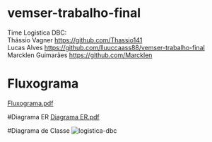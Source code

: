 # vemser-trabalho-final

Time Logistica DBC:
<br>
Thássio Vagner
https://github.com/Thassio141
<br>
Lucas Alves
https://github.com/lluuccaass88/vemser-trabalho-final
<br>
Marcklen Guimarães
https://github.com/Marcklen

# Fluxograma
[Fluxograma.pdf](https://github.com/lluuccaass88/vemser-trabalho-final/files/10952177/Fluxograma.pdf)

#Diagrama ER
[Diagrama ER.pdf](https://github.com/lluuccaass88/vemser-trabalho-final/files/10952178/Diagrama.ER.pdf)

#Diagrama de Classe
![logistica-dbc](https://user-images.githubusercontent.com/73563601/224575952-f7be5ecc-d895-495b-bb9c-f689006b4467.jpg)


